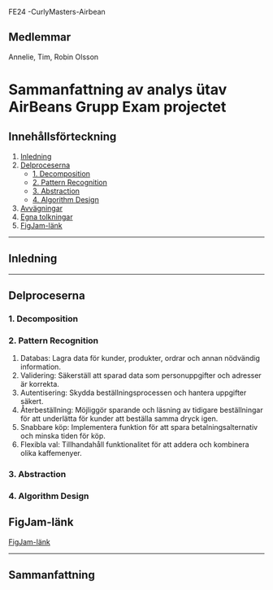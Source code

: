 FE24 -CurlyMasters-Airbean

## Medlemmar
Annelie,  Tim,  Robin Olsson

# Sammanfattning av analys ütav AirBeans Grupp Exam projectet

## Innehållsförteckning
1. [Inledning](#inledning)
2. [Delproceserna](#Delproceserna)
   - [1. Decomposition](#1-decomposition)
   - [2. Pattern Recognition](#2-pattern-recognition)
   - [3. Abstraction](#3-abstraction)
   - [4. Algorithm Design](#4-algorithm-design)
3. [Avvägningar](#avvägningar)
4. [Egna tolkningar](#egna-tolkningar)
5. [FigJam-länk](#figjam-länk)

---

## Inledning

---

## Delproceserna

### 1. Decomposition


### 2. Pattern Recognition

1. Databas: Lagra data för kunder, produkter, ordrar och annan nödvändig information.
2. Validering: Säkerställ att sparad data som personuppgifter och adresser är korrekta.
3. Autentisering: Skydda beställningsprocessen och hantera uppgifter säkert.
4. Återbeställning: Möjliggör sparande och läsning av tidigare beställningar för att underlätta för kunder att beställa samma dryck igen.
5. Snabbare köp: Implementera funktion för att spara betalningsalternativ och minska tiden för köp.
6. Flexibla val: Tillhandahåll funktionalitet för att addera och kombinera olika kaffemenyer.


### 3. Abstraction

### 4. Algorithm Design

## FigJam-länk
[FigJam-länk](https://www.figma.com/board/kLvAu1ZHqKvCmhmCREccaG/Untitled?node-id=0-1&t=KXElxxBsSSgIeuBI-1)

---

## Sammanfattning
